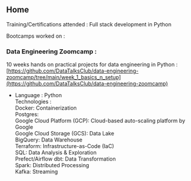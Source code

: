 ## Home

Training/Certifications attended :
Full stack development in Python

Bootcamps worked on :  

### Data Engineering Zoomcamp :  

10 weeks hands on practical projects for data engineering in Python :  [https://github.com/DataTalksClub/data-engineering-zoomcamp/tree/main/week_1_basics_n_setup](https://github.com/DataTalksClub/data-engineering-zoomcamp)
- Language : Python  
Technologies :  
Docker: Containerization  
Postgres:  
Google Cloud Platform (GCP): Cloud-based auto-scaling platform by Google  
Google Cloud Storage (GCS): Data Lake  
BigQuery: Data Warehouse  
Terraform: Infrastructure-as-Code (IaC)  
SQL: Data Analysis & Exploration  
Prefect/Airflow
dbt: Data Transformation  
Spark: Distributed Processing  
Kafka: Streaming  

